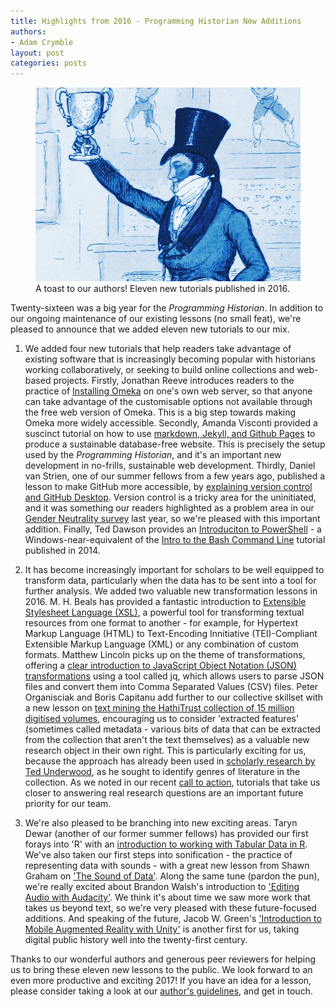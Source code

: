 ```yaml
---
title: Highlights from 2016 - Programming Historian New Additions
authors:
- Adam Crymble
layout: post
categories: posts
---
```


<p><figure><a href="/images/blog/twenty-sixteen-review/twenty-sixteen-review.jpg">
        <img src="/images/blog/twenty-sixteen-review/twenty-sixteen-review.jpg" alt=""/></a><figcaption>
    A toast to our authors! Eleven new tutorials published in 2016.</figcaption></figure></p>

Twenty-sixteen was a big year for the *Programming Historian*. In addition to our ongoing maintenance of our existing lessons (no small feat), we're pleased to announce that we added eleven new tutorials to our mix.

1) We added four new tutorials that help readers take advantage of existing software that is increasingly becoming popular with historians working collaboratively, or seeking to build online collections and web-based projects. Firstly, Jonathan Reeve introduces readers to the practice of [Installing Omeka](/lessons/installing-omeka) on one's own web server, so that anyone can take advantage of the customisable options not available through the free web version of Omeka. This is a big step towards making Omeka more widely accessible. Secondly, Amanda Visconti provided a suscinct tutorial on how to use [markdown, Jekyll, and Github Pages](/lessons/building-static-sites-with-jekyll-github-pages) to produce a sustainable database-free website. This is precisely the setup used by the *Programming Historian*, and it's an important new development in no-frills, sustainable web development. Thirdly, Daniel van Strien, one of our summer fellows from a few years ago, published a lesson to make GitHub more accessible, by [explaining version control and GitHub Desktop](/lessons/getting-started-with-github-desktop). Version control is a tricky area for the uninitiated, and it was something our readers highlighted as a problem area in our [Gender Neutrality survey](/posts/PH-commitment-to-diversity) last year, so we're pleased with this important addition. Finally, Ted Dawson provides an [Introduciton to PowerShell](/lessons/intro-to-powershell) - a Windows-near-equivalent of the [Intro to the Bash Command Line](/lessons/intro-to-bash) tutorial published in 2014.


2) It has become increasingly important for scholars to be well equipped to transform data, particularly when the data has to be sent into a tool for further analysis. We added two valuable new transformation lessons in 2016. M. H. Beals has provided a fantastic introduction to [Extensible Stylesheet Language (XSL)](/lessons/transforming-xml-with-xsl), a powerful tool for transforming textual resources from one format to another - for example, for Hypertext Markup Language (HTML) to Text-Encoding Innitiative (TEI)-Compliant Extensible Markup Language (XML) or any combination of custom formats. Matthew Lincoln picks up on the theme of transformations, offering a [clear introduction to JavaScript Object Notation (JSON) transformations](/lessons/json-and-jq) using a tool called jq, which allows users to parse JSON files and convert them into Comma Separated Values (CSV) files. Peter Organisciak and Boris Capitanu add further to our collective skillset with a new lesson on [text mining the HathiTrust collection of 15 million digitised volumes](/lessons/text-mining-with-extracted-features), encouraging us to consider 'extracted features' (sometimes called metadata - various bits of data that can be extracted from the collection that aren't the text themselves) as a valuable new research object in their own right. This is particularly exciting for us, because the approach has already been used in [scholarly research by Ted Underwood](https://figshare.com/articles/Page_Level_Genre_Metadata_for_English_Language_Volumes_in_HathiTrust_1700_1922/1279201), as he sought to identify genres of literature in the collection. As we noted in our recent [call to action](/posts/call-to-action), tutorials that take us closer to answering real research questions are an important future priority for our team.

3) We're also pleased to be branching into new exciting areas. Taryn Dewar (another of our former summer fellows) has provided our first forays into 'R' with an [introduction to working with Tabular Data in R](/lessons/r-basics-with-tabular-data). We've also taken our first steps into sonification - the practice of representing data with sounds - with a great new lesson from Shawn Graham on ['The Sound of Data'](/lessons/sonification). Along the same tune (pardon the pun), we're really excited about Brandon Walsh's introduction to ['Editing Audio with Audacity'](/lessons/editing-audio-with-audacity). We think it's about time we saw more work that takes us beyond text, so we're very pleased with these future-focused additions. And speaking of the future, Jacob W. Green's ['Introduction to Mobile Augmented Reality with Unity'](/lessons/intro-to-augmented-reality-with-unity) is another first for us, taking digital public history well into the twenty-first century.

Thanks to our wonderful authors and generous peer reviewers for helping us to bring these eleven new lessons to the public. We look forward to an even more productive and exciting 2017! If you have an idea for a lesson, please consider taking a look at our [author's guidelines](/contribute), and get in touch.
